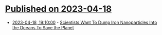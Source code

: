 # [Published on 2023-04-18](index.md)

* [2023-04-18, 19:10:00](https://science.slashdot.org/story/23/04/18/141208/scientists-want-to-dump-iron-nanoparticles-into-the-oceans-to-save-the-planet?utm_source=rss1.0mainlinkanon&utm_medium=feed) - [Scientists Want To Dump Iron Nanoparticles Into the Oceans To Save the Planet](https://science.slashdot.org/story/23/04/18/141208/scientists-want-to-dump-iron-nanoparticles-into-the-oceans-to-save-the-planet?utm_source=rss1.0mainlinkanon&utm_medium=feed)
